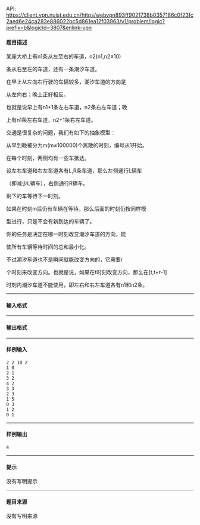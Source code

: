 API: https://client.vpn.nuist.edu.cn/https/webvpn893ff9021738b0357186c0f23fc2aed6e24ca283e886022bc5d861ea12f03963/v1/problem/logic?prefix=b&logicId=3807&enlink-vpn

#### 题目描述

某座大桥上有n1条从左至右的车道，n2(n1,n2≤10)

条从右至左的车道，还有一条潮汐车道。

在早上从左向右行驶的车辆较多，潮汐车道的方向是

从左向右；晚上正好相反。

也就是说早上有n1+1条左右车道，n2条右左车道；晚

上有n1条左右车道，n2+1条右左车道。

交通是很复杂的问题，我们有如下的抽象模型：

从早到晚被分为m(m≤100000)个离散的时刻，编号从1开始。

在每个时刻，两侧均有一些车抵达。

设左右车道和右左车道各有L,R条车道，那么左侧通行L辆车

（即减少L辆车），右侧通行R辆车。

剩下的车等待下一时刻。

如果在时刻m后仍有车辆在等待，那么后面的时刻仍按同样模

型进行，只是不会有新到达的车辆了。

你的任务是决定在哪一时刻改变潮汐车道的方向，能

使所有车辆等待时间的总和最小化。

不过潮汐车道也不是瞬间就能改变方向的，它需要r

个时刻来改变方向。也就是说，如果在t时刻改变方向，那么在\[t,t+r-1\]

时刻内潮汐车道不能使用，即左右和右左车道各有n1和n2条。

---

#### 输入格式

---

#### 输出格式

---

#### 样例输入
```
2 2 10 2
1 0
2 1
3 2
4 2
3 3
2 3
1 5
0 3
1 2
0 1

```

---

#### 样例输出
```
4
```

---

#### 提示

没有写明提示

---

#### 题目来源

没有写明来源